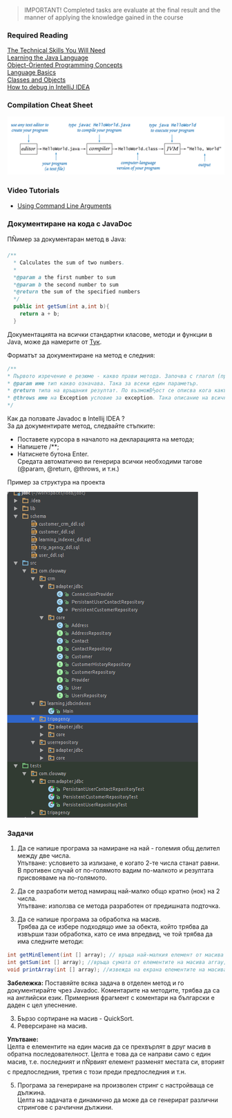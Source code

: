> IMPORTANT! Completed tasks are evaluate at the final result and the manner of applying the knowledge gained in the  course 

### Required Reading
[The Technical Skills You Will Need](https://dzone.com/articles/the-technical-skills-you-need-to-have-as-a-softwar)  
[Learning the Java Language](http://docs.oracle.com/javase/tutorial/java/index.html)  
[Object-Oriented Programming Concepts](http://docs.oracle.com/javase/tutorial/java/concepts/index.html)  
[Language Basics](http://docs.oracle.com/javase/tutorial/java/nutsandbolts/index.html)  
[Classes and Objects](http://docs.oracle.com/javase/tutorial/java/javaOO/index.html)  
[How to debug in IntelliJ IDEA](https://dzone.com/articles/how-to-debug-java-with-intellij-breakpoints-evalua)  

### Compilation Cheat Sheet
![Compilation Cheet Sheet](images/javac.png)
  
### Video Tutorials
* [Using Command Line Arguments](https://drive.google.com/file/d/0B9XARH7wTEN4OUdIa015VjBxVnc/view?usp=sharing)  

### Документиране на кода с JavaDoc  

ПÑимер за документаран метод в Java:  

```java
/**
  * Calculates the sum of two numbers.
  *
  *@param a the first number to sum
  *@param b the second number to sum
  *@return the sum of the specified numbers
  */
  public int getSum(int a,int b){
    return a + b;
  }
```

Документацията на всички стандартни класове, методи и функции в Java, може да намерите от [Тук](http://docs.oracle.com/javase/7/docs/api/). 

Форматът за документиране на метод е следния:

```java
/**
* Първото изречение е резюме - какво прави метода. Започва с глагол (примерно Събира). От второто изречение са подробностите.
* @param име тип какво означава. Така за всеки един параметър.
* @return типа на връщания резултат. По възможÐ½ост се описва кога какъв резултат се връща.
* @throws име на Exception условие за exception. Така описание на всички изключения (exceptions).
*/
```

Как да ползвате Javadoc в Intellij IDEA ?  
За да документирате метод, следвайте стъпките:  
   * Поставете курсора в началото на декларацията на метода;  
   * Напишете /**;  
   * Натиснете бутона Enter.  
Средата автоматично ви генерира всички необходими тагове (@param, @return, @throws, и т.н.)  

Пример за структура на проекта

![Sample project structure.](https://github.com/freekman/images/blob/master/CorrectPackaging.png)
### Задачи   
1. Да се напише програма за намиране  на най - големия общ делител между две числа.  
Упътване: условието за излизане, е когато 2-те числа станат равни. В противен случай от по-голямото вадим по-малкото и резултата присвояваме на по-голямото.  

2. Да се разработи метод намиращ най-малко общо кратно (нок) на 2 числа.  
Упътване: използва се метода разработен от предишната подточка.  

3. Да се напише програма за обработка на масив.  
    Трябва да се избере подходящо име за обекта, който трябва да извърши тази обработка, като се има впредвид, че той трябва да има следните методи:  
  ```java
int getMinElement(int [] array); // връща най-малкия елемент от масива array;
int getSum(int [] array); //връща сумата от елементите на масива array;
void printArray(int [] array); //извежда на екрана елемeнтите на масива array.
  ```
  **Забележка:** Поставяйте всяка задача в отделен метод и го документирайте чрез Javadoc.  Коментарите на методите, трябва да са на английски език. Примерния фрагмент с коментари на български е даден с цел улеснение.  

3. Бързо сортиране на масив - QuickSort.  
4. Реверсиране на масив.  

  **Упътване:**  
  Целта е елементите на един масив да се прехвърлят в друг масив в обратна последователност. Целта е това да се направи само с един масив, т.е. последният и пÑрвият елемент разменят местата си, вторият с предпоследния, третия с този преди предпоследния и т.н.  

5. Програма за генериране на произволен стринг с настройваща се дължина.    
  Целта на задачата е динамично да може да се генерират различни стрингове с рачлични дължини. 
